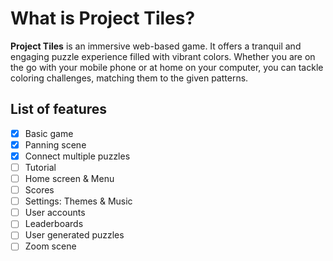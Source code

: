 # What is Project Tiles?

**Project Tiles** is an immersive web-based game. It offers a tranquil and engaging puzzle experience filled with vibrant colors. Whether you are on the go with your mobile phone or at home on your computer, you can tackle coloring challenges, matching them to the given patterns.


## List of features

- [X] Basic game
- [x] Panning scene
- [x] Connect multiple puzzles
- [ ] Tutorial
- [ ] Home screen & Menu
- [ ] Scores
- [ ] Settings: Themes & Music
- [ ] User accounts
- [ ] Leaderboards
- [ ] User generated puzzles
- [ ] Zoom scene